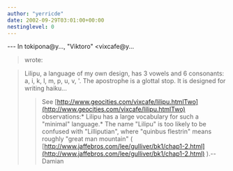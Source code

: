 ```yaml
---
author: "yerricde"
date: 2002-09-29T03:01:00+00:00
nestinglevel: 0
---
```

\---
 In tokipona@y..., "Viktoro" <vixcafe@y...
> wrote:

> Lilipu, a language of my own design, has 3 vowels and 6 consonants:
> a, i, k, l, m, p, u, v, '. The apostrophe is a glottal stop. It is
> designed for writing haiku...
>> See [http://www.geocities.com/vixcafe/lilipu.htmlTwo](http://www.geocities.com/vixcafe/lilipu.htmlTwo) observations:\* Lilipu has a large vocabulary for such a "minimal" language.\* The name "Lilipu" is too likely to be confused with "Lilliputian", where "quinbus flestrin" means roughly "great man mountain" ( [http://www.jaffebros.com/lee/gulliver/bk1/chap1-2.html](http://www.jaffebros.com/lee/gulliver/bk1/chap1-2.html) ).--
Damian